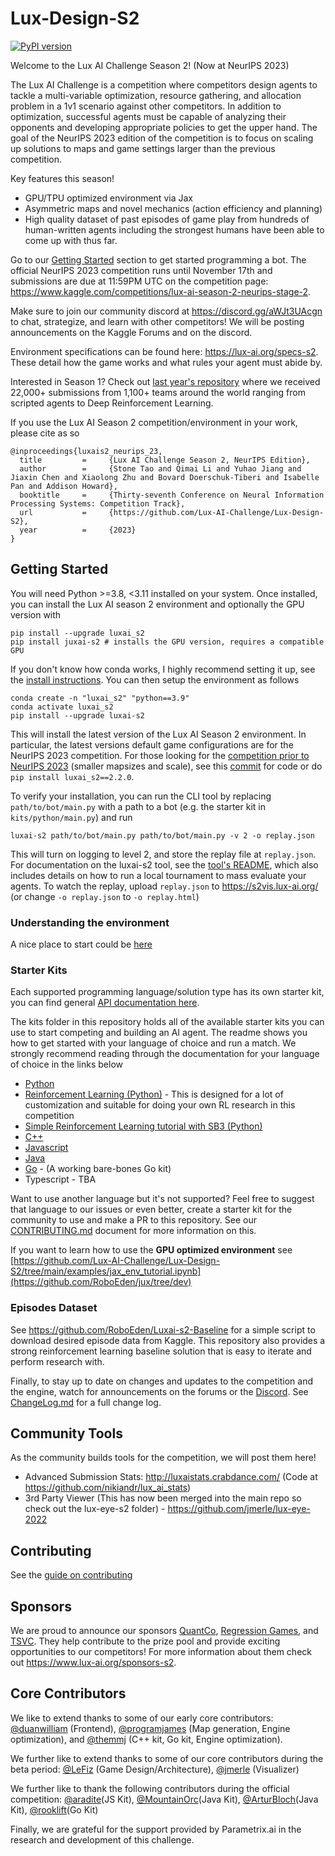 # Lux-Design-S2

[![PyPI version](https://badge.fury.io/py/luxai_s2.svg)](https://badge.fury.io/py/luxai_s2)

Welcome to the Lux AI Challenge Season 2! (Now at NeurIPS 2023)

The Lux AI Challenge is a competition where competitors design agents to tackle a multi-variable optimization, resource gathering, and allocation problem in a 1v1 scenario against other competitors. In addition to optimization, successful agents must be capable of analyzing their opponents and developing appropriate policies to get the upper hand. The goal of the NeurIPS 2023 edition of the competition is to focus on scaling up solutions to maps and game settings larger than the previous competition. 

Key features this season!
- GPU/TPU optimized environment via Jax
- Asymmetric maps and novel mechanics (action efficiency and planning)
- High quality dataset of past episodes of game play from hundreds of human-written agents including the strongest humans have been able to come up with thus far.

Go to our [Getting Started](#getting-started) section to get started programming a bot. The official NeurIPS 2023 competition runs until November 17th and submissions are due at 11:59PM UTC on the competition page: https://www.kaggle.com/competitions/lux-ai-season-2-neurips-stage-2.

Make sure to join our community discord at https://discord.gg/aWJt3UAcgn to chat, strategize, and learn with other competitors! We will be posting announcements on the Kaggle Forums and on the discord.

Environment specifications can be found here: https://lux-ai.org/specs-s2. These detail how the game works and what rules your agent must abide by.

Interested in Season 1? Check out [last year's repository](https://github.com/Lux-AI-Challenge/Lux-Design-2021) where we received 22,000+ submissions from 1,100+ teams around the world ranging from scripted agents to Deep Reinforcement Learning.

 
If you use the Lux AI Season 2 competition/environment in your work, please cite as so

```
@inproceedings{luxais2_neurips_23,
  title         =     {Lux AI Challenge Season 2, NeurIPS Edition},
  author        =     {Stone Tao and Qimai Li and Yuhao Jiang and Jiaxin Chen and Xiaolong Zhu and Bovard Doerschuk-Tiberi and Isabelle Pan and Addison Howard},
  booktitle     =     {Thirty-seventh Conference on Neural Information Processing Systems: Competition Track},
  url           =     {https://github.com/Lux-AI-Challenge/Lux-Design-S2},
  year          =     {2023}
}
```

## Getting Started

You will need Python >=3.8, <3.11  installed on your system. Once installed, you can install the Lux AI season 2 environment and optionally the GPU version with

```
pip install --upgrade luxai_s2
pip install juxai-s2 # installs the GPU version, requires a compatible GPU
```


If you don't know how conda works, I highly recommend setting it up, see the [install instructions](https://conda.io/projects/conda/en/latest/user-guide/install/index.html#regular-installation). You can then setup the environment as follows

```
conda create -n "luxai_s2" "python==3.9"
conda activate luxai_s2
pip install --upgrade luxai-s2
```


This will install the latest version of the Lux AI Season 2 environment. In particular, the latest versions default game configurations are for the NeurIPS 2023 competition. For those looking for the [competition prior to NeurIPS 2023](https://www.kaggle.com/c/lux-ai-season-2/) (smaller mapsizes and scale), see this [commit](https://github.com/Lux-AI-Challenge/Lux-Design-S2/tree/a96161ad51aaf6ae430b12c14bf81c37ff09dbd7) for code or do `pip install luxai_s2==2.2.0`. 


To verify your installation, you can run the CLI tool by replacing `path/to/bot/main.py` with a path to a bot (e.g. the starter kit in `kits/python/main.py`) and run

```
luxai-s2 path/to/bot/main.py path/to/bot/main.py -v 2 -o replay.json
```

This will turn on logging to level 2, and store the replay file at `replay.json`. For documentation on the luxai-s2 tool, see the [tool's README](https://github.com/Lux-AI-Challenge/Lux-Design-S2/tree/main/luxai_s2/luxai_runner/README.md), which also includes details on how to run a local tournament to mass evaluate your agents. To watch the replay, upload `replay.json` to https://s2vis.lux-ai.org/ (or change `-o replay.json` to `-o replay.html`)

### Understanding the environment

A nice place to start could be [here](https://www.lux-ai.org/specs-s2)

### Starter Kits

Each supported programming language/solution type has its own starter kit, you can find general [API documentation here](https://github.com/Lux-AI-Challenge/Lux-Design-S2/tree/main/kits).

The kits folder in this repository holds all of the available starter kits you can use to start competing and building an AI agent. The readme shows you how to get started with your language of choice and run a match. We strongly recommend reading through the documentation for your language of choice in the links below

- [Python](https://github.com/Lux-AI-Challenge/Lux-Design-S2/tree/main/kits/python/)
- [Reinforcement Learning (Python)](https://github.com/RoboEden/Luxai-s2-Baseline) - This is designed for a lot of customization and suitable for doing your own RL research in this competition
- [Simple Reinforcement Learning tutorial with SB3 (Python)](https://github.com/Lux-AI-Challenge/Lux-Design-S2/tree/main/kits/rl/)
- [C++](https://github.com/Lux-AI-Challenge/Lux-Design-S2/tree/main/kits/cpp/)
- [Javascript](https://github.com/Lux-AI-Challenge/Lux-Design-S2/tree/main/kits/js/)
- [Java](https://github.com/Lux-AI-Challenge/Lux-Design-S2/tree/main/kits/java/)
- [Go](https://github.com/rooklift/golux2/) - (A working bare-bones Go kit)
- Typescript - TBA


Want to use another language but it's not supported? Feel free to suggest that language to our issues or even better, create a starter kit for the community to use and make a PR to this repository. See our [CONTRIBUTING.md](https://github.com/Lux-AI-Challenge/Lux-Design-S2/tree/main/CONTRIBUTING.md) document for more information on this.

If you want to learn how to use the **GPU optimized environment** see [https://github.com/Lux-AI-Challenge/Lux-Design-S2/tree/main/examples/jax_env_tutorial.ipynb](https://github.com/RoboEden/jux/tree/dev)

<!-- For the RL starter kit that trains using the jax env, see https://github.com/Lux-AI-Challenge/Lux-Design-S2/tree/main/kits/rl-sb3-jax-env/ -->

### Episodes Dataset

See https://github.com/RoboEden/Luxai-s2-Baseline for a simple script to download desired episode data from Kaggle. This repository also provides a strong reinforcement learning baseline solution that is easy to iterate and perform research with.

Finally, to stay up to date on changes and updates to the competition and the engine, watch for announcements on the forums or the [Discord](https://discord.gg/aWJt3UAcgn). See [ChangeLog.md](https://github.com/Lux-AI-Challenge/Lux-Design-S2/blob/main/ChangeLog.md) for a full change log.

## Community Tools
As the community builds tools for the competition, we will post them here!

- Advanced Submission Stats: http://luxaistats.crabdance.com/ (Code at https://github.com/nikiandr/lux_ai_stats)
- 3rd Party Viewer (This has now been merged into the main repo so check out the lux-eye-s2 folder) - https://github.com/jmerle/lux-eye-2022

## Contributing
See the [guide on contributing](https://github.com/Lux-AI-Challenge/Lux-Design-S2/blob/main/CONTRIBUTING.md)

## Sponsors

We are proud to announce our sponsors [QuantCo](https://quantco.com/), [Regression Games](https://www.regression.gg/), and [TSVC](https://tsvcap.com). They help contribute to the prize pool and provide exciting opportunities to our competitors! For more information about them check out https://www.lux-ai.org/sponsors-s2.

## Core Contributors

We like to extend thanks to some of our early core contributors: [@duanwilliam](https://github.com/duanwilliam) (Frontend), [@programjames](https://github.com/programjames) (Map generation, Engine optimization), and [@themmj](https://github.com/themmj) (C++ kit, Go kit, Engine optimization).

We further like to extend thanks to some of our core contributors during the beta period: [@LeFiz](https://github.com/LeFiz) (Game Design/Architecture), [@jmerle](https://github.com/jmerle) (Visualizer)

We further like to thank the following contributors during the official competition: [@aradite](https://github.com/paradite)(JS Kit), [@MountainOrc](https://github.com/MountainOrc)(Java Kit), [@ArturBloch](https://github.com/ArturBloch)(Java Kit), [@rooklift](https://github.com/rooklift)(Go Kit)

Finally, we are grateful for the support provided by Parametrix.ai in the research and development of this challenge.
